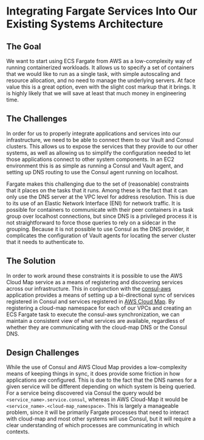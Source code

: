 # Integrating Fargate Services Into Our Existing Systems Architecture

## The Goal
We want to start using ECS Fargate from AWS as a low-complexity way of running
containerized workloads. It allows us to specify a set of containers that we would like
to run as a single task, with simple autoscaling and resource allocation, and no need to
manage the underlying servers. At face value this is a great option, even with the
slight cost markup that it brings. It is highly likely that we will save at least that
much money in engineering time.

## The Challenges
In order for us to properly integrate applications and services into our infrastructure,
we need to be able to connect them to our Vault and Consul clusters. This allows us to
expose the services that they provide to our other systems, as well as allowing us to
simplify the configuration needed to let those applications connect to other system
components. In an EC2 environment this is as simple as running a Consul and Vault agent,
and setting up DNS routing to use the Consul agent running on localhost.

Fargate makes this challenging due to the set of (reasonable) constraints that it places
on the tasks that it runs. Among these is the fact that it can only use the DNS server
at the VPC level for address resolution. This is due to its use of an Elastic Network
Interface (ENI) for network traffic. It is possible for containers to communicate with
their peer containers in a task group over localhost connections, but since DNS is a
privileged process it is not straightforward to force those queries to rely on a sidecar
in the grouping. Because it is not possible to use Consul as the DNS provider, it
complicates the configuration of Vault agents for locating the server cluster that it
needs to authenticate to.

## The Solution
In order to work around these constraints it is possible to use the AWS Cloud Map
service as a means of registering and discovering services across our
infrastructure. This in conjunction with the
[consul-aws](https://github.com/hashicorp/consul-aws/) application provides a means of
setting up a bi-directional sync of services registered in Consul and services
registered in [AWS Cloud Map](https://aws.amazon.com/cloud-map/). By registering a
cloud-map namespace for each of our VPCs and creating an ECS Fargate task to execute the
consul-aws synchronization, we can maintain a consistent view of what services are
available, regardless of whether they are communicating with the cloud-map DNS or the
Consul DNS.

## Design Challenges
While the use of Consul and AWS Cloud Map provides a low-complexity means of keeping
things in sync, it does provide some friction in how applications are configured. This
is due to the fact that the DNS names for a given service will be different depending on
which system is being queried. For a service being discovered via Consul the query would
be `<service_name>.service.consul`, whereas in AWS Cloud-Map it would be
`<service_name>.<cloud-map_namespace>`. This is largely a manageable problem, since it
will be primarily Fargate processes that need to interact with cloud-map and most other
systems will use Consul, but it will require a clear understanding of which processes
are communicating in which contexts.

